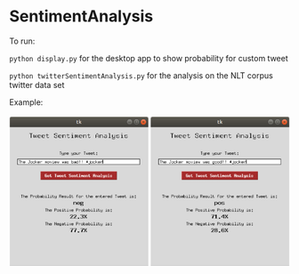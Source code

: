 # SentimentAnalysis

To run:

`python display.py` for the desktop app to show probability for custom tweet

`python twitterSentimentAnalysis.py` for the analysis on the NLT corpus twitter data set

Example: 


![alt text](Pos_Neg_example.png)
